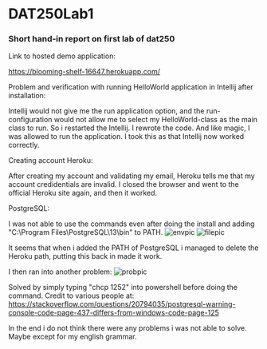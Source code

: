 # DAT250Lab1
### Short hand-in report on first lab of dat250

Link to hosted demo application:

https://blooming-shelf-16647.herokuapp.com/

Problem and verification with running HelloWorld application in Intellij after installation:

Intellij would not give me the run application option, and the run-configuration would not allow me to select my HelloWorld-class as the main class to run.
So i restarted the Intellij. I rewrote the code. And like magic, I was allowed to run the application. I took this as that Intellij now worked correctly.


Creating account Heroku:

After creating my account and validating my email, Heroku tells me that my account credidentials are invalid.
I closed the browser and went to the official Heroku site again, and then it worked.


PostgreSQL:

I was not able to use the commands even after doing the install and adding "C:\Program Files\PostgreSQL\13\bin" to PATH.
![envpic](https://user-images.githubusercontent.com/46929671/132041478-c9fc34eb-3a45-46f0-aed0-006e2db93f13.png)
![filepic](https://user-images.githubusercontent.com/46929671/132041697-16468d5d-ddfb-4741-b1a4-ecbe6e787ea0.png)

It seems that when i added the PATH of PostgreSQL i managed to delete the Heroku path, putting this back in made it work.


I then ran into another problem:
![probpic](https://user-images.githubusercontent.com/46929671/132044738-e4703c32-7926-4d54-9e55-ebd32c7d07d8.png)

Solved by simply typing "chcp 1252" into powershell before doing the command. Credit to various people at: https://stackoverflow.com/questions/20794035/postgresql-warning-console-code-page-437-differs-from-windows-code-page-125


In the end i do not think there were any problems i was not able to solve. Maybe except for my english grammar.
